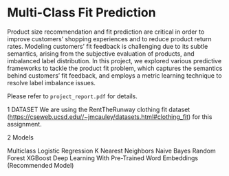 # Multi-Class Fit Prediction

Product size recommendation and fit prediction are critical in order to improve customers’ shopping experiences and to reduce product return rates. Modeling customers’ fit feedback is challenging due to its subtle semantics, arising from the subjective evaluation of products, and imbalanced label distribution. In this project, we explored various predictive frameworks to tackle the product fit problem, which captures the semantics behind customers’ fit feedback, and employs a metric learning technique to resolve label imbalance issues.

Please refer to `project_report.pdf` for details.

1 DATASET We are using the RentTheRunway clothing fit dataset (https://cseweb.ucsd.edu//~jmcauley/datasets.html#clothing_fit) for this assignment.

2 Models

Multiclass Logistic Regression
K Nearest Neighbors
Naive Bayes
Random Forest
XGBoost
Deep Learning With Pre-Trained Word Embeddings (Recommended Model)
